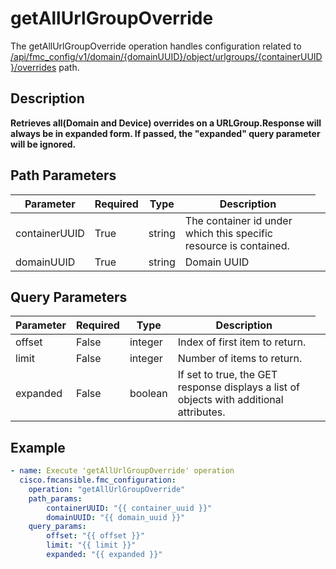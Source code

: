 # getAllUrlGroupOverride

The getAllUrlGroupOverride operation handles configuration related to [/api/fmc_config/v1/domain/{domainUUID}/object/urlgroups/{containerUUID}/overrides](/paths//api/fmc_config/v1/domain/{domain_uuid}/object/urlgroups/{container_uuid}/overrides.md) path.&nbsp;
## Description
**Retrieves all(Domain and Device) overrides on a URLGroup.Response will always be in expanded form. If passed, the "expanded" query parameter will be ignored.**

## Path Parameters
| Parameter | Required | Type | Description |
| --------- | -------- | ---- | ----------- |
| containerUUID | True | string <td colspan=3> The container id under which this specific resource is contained. |
| domainUUID | True | string <td colspan=3> Domain UUID |

## Query Parameters
| Parameter | Required | Type | Description |
| --------- | -------- | ---- | ----------- |
| offset | False | integer <td colspan=3> Index of first item to return. |
| limit | False | integer <td colspan=3> Number of items to return. |
| expanded | False | boolean <td colspan=3> If set to true, the GET response displays a list of objects with additional attributes. |

## Example
```yaml
- name: Execute 'getAllUrlGroupOverride' operation
  cisco.fmcansible.fmc_configuration:
    operation: "getAllUrlGroupOverride"
    path_params:
        containerUUID: "{{ container_uuid }}"
        domainUUID: "{{ domain_uuid }}"
    query_params:
        offset: "{{ offset }}"
        limit: "{{ limit }}"
        expanded: "{{ expanded }}"

```